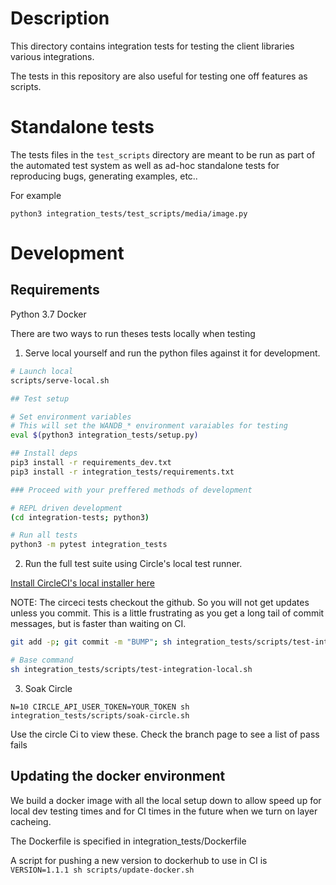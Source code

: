 # Description

This directory contains integration tests for testing the client libraries various integrations.

The tests in this repository are also useful for testing one off features as scripts.

# Standalone tests

The tests files in the `test_scripts` directory are meant to be run as part of the automated test system as well as ad-hoc standalone tests for reproducing bugs, generating examples, etc.. 

For example
```
python3 integration_tests/test_scripts/media/image.py
```

# Development 

## Requirements

Python 3.7
Docker

There are two ways to run theses tests locally when testing

1.  Serve local yourself and run the python files against it for development. 


```bash
# Launch local
scripts/serve-local.sh

## Test setup

# Set environment variables
# This will set the WANDB_* environment varaiables for testing
eval $(python3 integration_tests/setup.py)

## Install deps
pip3 install -r requirements_dev.txt
pip3 install -r integration_tests/requirements.txt

### Proceed with your preffered methods of development

# REPL driven development
(cd integration-tests; python3)

# Run all tests
python3 -m pytest integration_tests
```

2. Run the full test suite using Circle's local test runner. 

[Install CircleCI's local installer here](https://circleci.com/docs/2.0/local-cli/)

NOTE: The circeci tests checkout the github. So you will not get updates unless you commit. This is a little frustrating as you get a long tail of commit messages, but is faster than waiting on CI.

```bash
git add -p; git commit -m "BUMP"; sh integration_tests/scripts/test-integration-local.sh

# Base command
sh integration_tests/scripts/test-integration-local.sh
```

3. Soak Circle

```
N=10 CIRCLE_API_USER_TOKEN=YOUR_TOKEN sh integration_tests/scripts/soak-circle.sh
```

Use the circle Ci to view these. Check the branch page to see a list of pass fails

## Updating the docker environment

We build a docker image with all the local setup down to allow speed up for local dev testing times and for CI times in the future when we turn on layer cacheing.

The Dockerfile is specified in integration_tests/Dockerfile

A script for pushing a new version to dockerhub to use in CI is 
`VERSION=1.1.1 sh scripts/update-docker.sh`
